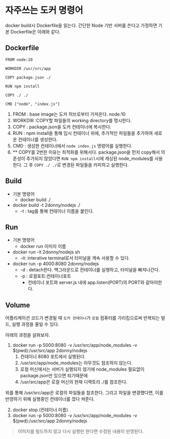 # 자주쓰는 도커 명령어

docker build시 Dockerfile을 읽는다. 간단한 Node 기반 서버를 쓴다고 가정하면 기본 Dockerfile은 아래와 같다. 

## Dockerfile
```shell
FROM node:10

WORKDIR /usr/src/app

COPY package.json ./

RUN npm install

COPY ./ ./

CMD ["node", "index.js"]
```

1. FROM : base image는 도커 허브로부터 가져온다. node:10
2. WORKDIR :COPY할 파일들의 working directory를 명시한다. 
3. COPY : package.json을 도커 컨테이너에 복사한다.
4. RUN : npm install을 통해 임시 컨테이너 위에, 추가적인 파일들을 추가하여 새로운 컨테이너를 생성한다.
5. CMD : 생성한 컨테이너에서 ```node index.js``` 명령어를 실행한다.
6. ** COPY를 2번한 이유는 최적화를 위해서다. package.json을 먼저 copy해서 의존성이 추가되지 않았다면 ```RUN npm install```시에 캐싱된 node_modules를 사용한다. 그 후 ```COPY ./ ./```로 변경된 파일들을 카피하고 실행한다. 

## Build

- 기본 명령어
  - docker build ./
- docker build -t 2donny/nodejs ./
  - -t : tag를 통해 컨테이너 이름을 붙인다. 


## Run
- 기본 명령어
  - docker run 이미지 이름
- docker run -it 2donny/nodejs sh
  - -it: interative terminal로서 터미널을 계속 사용할 수 있다.
- docker run -p 4000:8080 2donny/nodejs
  - -d : detach한다. 백그라운드로 컨테이너를 실행하고, 터미널을 빠져나간다.
  - -p : 로컬포트:컨테이너포트 
    - 컨테이너 포트와 server.js 내에 app.listen(PORT)의 PORT와 같아야한다.


## Volume
어플리케이션 코드가 변경될 때 ```도커 컨테이너```가 ```로컬``` 컴퓨터를 가리킴으로써 반복되는 빌드, 실행 과정을 줄일 수 있다.

아래의 과정을 살펴보자.
1. docker run -p 5000:8080 -v /usr/src/app/node_modules -v $(pwd):/usr/src/app 2donny/nodejs
   1. 컨테이너 8080 포트에서 실행된다. 
   2. /usr/src/app/node_modules는 아무것도 참조하지 않는다. 
   3. 로컬 머신에서는 서버가 실행되지 않기에 node_modules 필요없이 package.json만 있으면 되기때문에
   4. /usr/src/app은 로컬 머신의 현재 디렉토리 ./를 참조한다. 

위를 통해 /usr/src/app은 로컬의 파일들을 참조한다. 
그리고 파일을 변경했다면, 이를 반영하기 위해 실행중인 컨테이너를 껐다 켜준다.
  
2. docker stop (컨테이너 이름)
3. docker run -p 5000:8080 -v /usr/src/app/node_modules -v $(pwd):/usr/src/app 2donny/nodejs

> 이미지를 빌드하지 않고 다시 실행만 한다면 수정된 내용이 반영된다.
  
